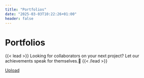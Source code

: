 ```yaml
---
title: "Portfolios"
date: "2025-03-03T10:22:26+01:00"
header: false
---
```


<h1 class="responsive-title-style-2">Portfolios</h1>

{{< lead >}}
Looking for collaborators on your next project? Let our achievements speak for themselves.😤
{{< /lead >}}

<a class="!rounded-md bg-primary-600 px-4 py-2 !text-neutral !no-underline hover:!bg-primary-500 dark:bg-primary-800 dark:hover:!bg-primary-700"  href="#tally-open=3EakRr&tally-hide-title=1&tally-overlay=1&tally-auto-close=0">Upload</a>
